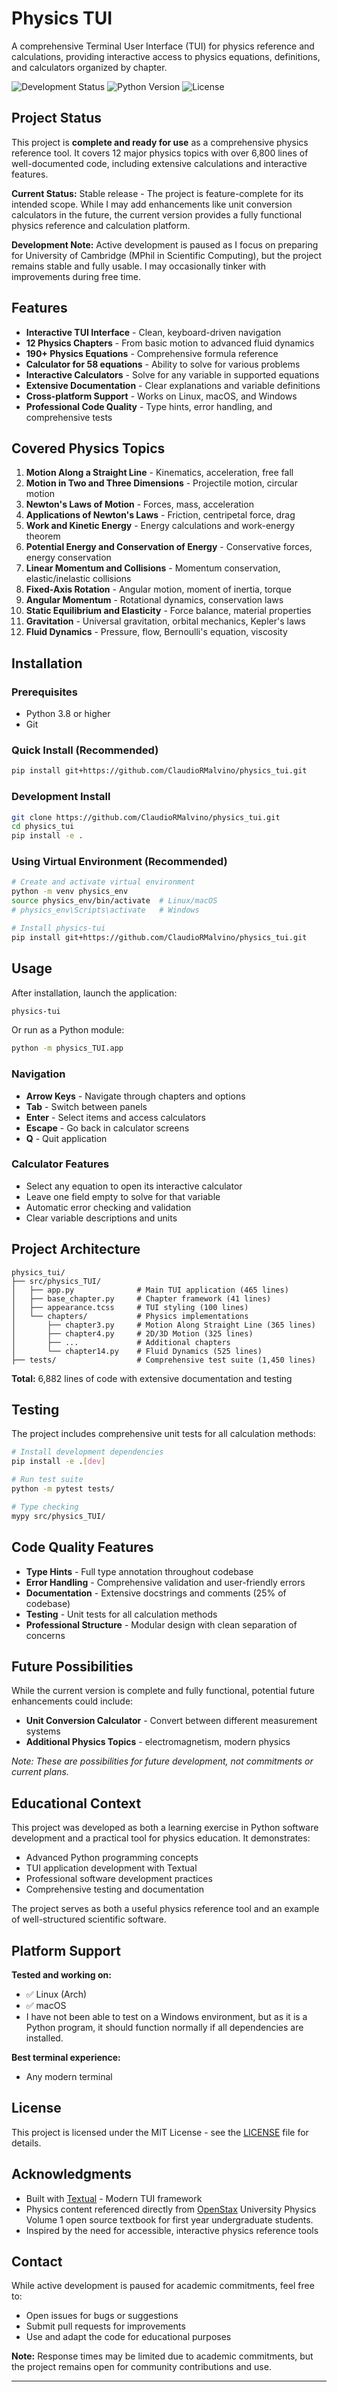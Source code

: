 # Physics TUI

A comprehensive Terminal User Interface (TUI) for physics reference and calculations, providing interactive access to physics equations, definitions, and calculators organized by chapter.

![Development Status](https://img.shields.io/badge/status-stable-green)
![Python Version](https://img.shields.io/badge/python-3.8+-blue)
![License](https://img.shields.io/badge/license-MIT-blue)

##  Project Status

This project is **complete and ready for use** as a comprehensive physics reference tool. It covers 12 major physics topics with over 6,800 lines of well-documented code, including extensive calculations and interactive features.

**Current Status:** Stable release - The project is feature-complete for its intended scope. While I may add enhancements like unit conversion calculators in the future, the current version provides a fully functional physics reference and calculation platform.

**Development Note:** Active development is paused as I focus on preparing for University of Cambridge (MPhil in Scientific Computing), but the project remains stable and fully usable. I may occasionally tinker with improvements during free time.

## Features

- **Interactive TUI Interface** - Clean, keyboard-driven navigation
- **12 Physics Chapters** - From basic motion to advanced fluid dynamics
- **190+ Physics Equations** - Comprehensive formula reference
- **Calculator for 58 equations** - Ability to solve for various problems
- **Interactive Calculators** - Solve for any variable in supported equations
- **Extensive Documentation** - Clear explanations and variable definitions
- **Cross-platform Support** - Works on Linux, macOS, and Windows
- **Professional Code Quality** - Type hints, error handling, and comprehensive tests

## Covered Physics Topics

1. **Motion Along a Straight Line** - Kinematics, acceleration, free fall
2. **Motion in Two and Three Dimensions** - Projectile motion, circular motion
3. **Newton's Laws of Motion** - Forces, mass, acceleration
4. **Applications of Newton's Laws** - Friction, centripetal force, drag
5. **Work and Kinetic Energy** - Energy calculations and work-energy theorem
6. **Potential Energy and Conservation of Energy** - Conservative forces, energy conservation
7. **Linear Momentum and Collisions** - Momentum conservation, elastic/inelastic collisions
8. **Fixed-Axis Rotation** - Angular motion, moment of inertia, torque
9. **Angular Momentum** - Rotational dynamics, conservation laws
10. **Static Equilibrium and Elasticity** - Force balance, material properties
11. **Gravitation** - Universal gravitation, orbital mechanics, Kepler's laws
12. **Fluid Dynamics** - Pressure, flow, Bernoulli's equation, viscosity

## Installation

### Prerequisites
- Python 3.8 or higher
- Git

### Quick Install (Recommended)
```bash
pip install git+https://github.com/ClaudioRMalvino/physics_tui.git
```

### Development Install
```bash
git clone https://github.com/ClaudioRMalvino/physics_tui.git
cd physics_tui
pip install -e .
```

### Using Virtual Environment (Recommended)
```bash
# Create and activate virtual environment
python -m venv physics_env
source physics_env/bin/activate  # Linux/macOS
# physics_env\Scripts\activate   # Windows

# Install physics-tui
pip install git+https://github.com/ClaudioRMalvino/physics_tui.git
```

## Usage

After installation, launch the application:
```bash
physics-tui
```

Or run as a Python module:
```bash
python -m physics_TUI.app
```

### Navigation
- **Arrow Keys** - Navigate through chapters and options
- **Tab** - Switch between panels
- **Enter** - Select items and access calculators
- **Escape** - Go back in calculator screens
- **Q** - Quit application

### Calculator Features
- Select any equation to open its interactive calculator
- Leave one field empty to solve for that variable
- Automatic error checking and validation
- Clear variable descriptions and units

## Project Architecture

```
physics_tui/
├── src/physics_TUI/
│   ├── app.py              # Main TUI application (465 lines)
│   ├── base_chapter.py     # Chapter framework (41 lines)
│   ├── appearance.tcss     # TUI styling (100 lines)
│   └── chapters/           # Physics implementations
│       ├── chapter3.py     # Motion Along Straight Line (365 lines)
│       ├── chapter4.py     # 2D/3D Motion (325 lines)
│       ├── ...             # Additional chapters
│       └── chapter14.py    # Fluid Dynamics (525 lines)
├── tests/                  # Comprehensive test suite (1,450 lines)

```

**Total:** 6,882 lines of code with extensive documentation and testing

## Testing

The project includes comprehensive unit tests for all calculation methods:

```bash
# Install development dependencies
pip install -e .[dev]

# Run test suite
python -m pytest tests/

# Type checking
mypy src/physics_TUI/
```

## Code Quality Features

- **Type Hints** - Full type annotation throughout codebase
- **Error Handling** - Comprehensive validation and user-friendly errors
- **Documentation** - Extensive docstrings and comments (25% of codebase)
- **Testing** - Unit tests for all calculation methods
- **Professional Structure** - Modular design with clean separation of concerns

## Future Possibilities

While the current version is complete and fully functional, potential future enhancements could include:

- **Unit Conversion Calculator** - Convert between different measurement systems
- **Additional Physics Topics** - electromagnetism, modern physics


*Note: These are possibilities for future development, not commitments or current plans.*

## Educational Context

This project was developed as both a learning exercise in Python software development and a practical tool for physics education. It demonstrates:

- Advanced Python programming concepts
- TUI application development with Textual
- Professional software development practices
- Comprehensive testing and documentation

The project serves as both a useful physics reference tool and an example of well-structured scientific software.

## Platform Support

**Tested and working on:**
- ✅ Linux (Arch)
- ✅ macOS 
- I have not been able to test on a Windows environment, but as it is a Python program, it should function normally if all dependencies are installed.

**Best terminal experience:**
- Any modern terminal

## License

This project is licensed under the MIT License - see the [LICENSE](LICENSE) file for details.

## Acknowledgments

- Built with [Textual](https://textual.textualize.io/) - Modern TUI framework
- Physics content referenced directly from [OpenStax](https://openstax.org/details/books/university-physics-volume-1) University Physics Volume 1 open source textbook for first year undergraduate students.
- Inspired by the need for accessible, interactive physics reference tools

## Contact

While active development is paused for academic commitments, feel free to:
- Open issues for bugs or suggestions
- Submit pull requests for improvements
- Use and adapt the code for educational purposes

**Note:** Response times may be limited due to academic commitments, but the project remains open for community contributions and use.

---
